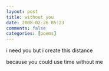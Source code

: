 ```yaml
---
layout: post
title: without you
date: 2008-02-26 05:23
comments: false
categories: [poems]
---
```


i need you
but i create
this distance

because you
could use time
without me
